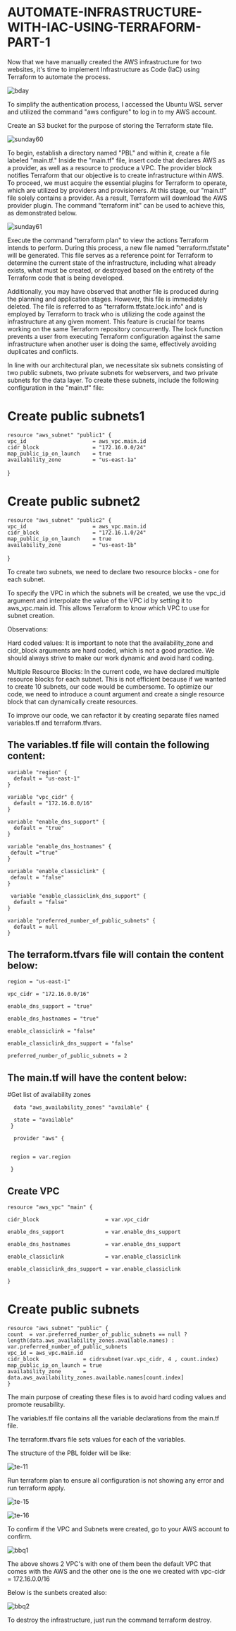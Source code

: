 # AUTOMATE-INFRASTRUCTURE-WITH-IAC-USING-TERRAFORM-PART-1

Now that we have manually created the AWS infrastructure for two websites, it's time to implement Infrastructure as Code (IaC) using Terraform to automate the process.

![bday](https://user-images.githubusercontent.com/94229949/230887934-55a45f8a-b988-4ce2-a09e-4c1314885b43.png)


To simplify the authentication process, I accessed the Ubuntu WSL server and utilized the command "aws configure" to log in to my AWS account.

Create an S3 bucket for the purpose of storing the Terraform state file.

![sunday60](https://user-images.githubusercontent.com/94229949/230889413-3d485b96-f58e-4047-a443-ee3c85e73482.png)


To begin, establish a directory named "PBL" and within it, create a file labeled "main.tf." Inside the "main.tf" file, insert code that declares AWS as a provider, as well as a resource to produce a VPC. The provider block notifies Terraform that our objective is to create infrastructure within AWS. To proceed, we must acquire the essential plugins for Terraform to operate, which are utilized by providers and provisioners. At this stage, our "main.tf" file solely contains a provider. As a result, Terraform will download the AWS provider plugin. The command "terraform init" can be used to achieve this, as demonstrated below.


![sunday61](https://user-images.githubusercontent.com/94229949/230896454-dee78c8b-1f2b-4e02-ad24-ece5c572c715.png)


Execute the command "terraform plan" to view the actions Terraform intends to perform. During this process, a new file named "terraform.tfstate" will be generated. This file serves as a reference point for Terraform to determine the current state of the infrastructure, including what already exists, what must be created, or destroyed based on the entirety of the Terraform code that is being developed.

Additionally, you may have observed that another file is produced during the planning and application stages. However, this file is immediately deleted. The file is referred to as "terraform.tfstate.lock.info" and is employed by Terraform to track who is utilizing the code against the infrastructure at any given moment. This feature is crucial for teams working on the same Terraform repository concurrently. The lock function prevents a user from executing Terraform configuration against the same infrastructure when another user is doing the same, effectively avoiding duplicates and conflicts.

In line with our architectural plan, we necessitate six subnets consisting of two public subnets, two private subnets for webservers, and two private subnets for the data layer. To create these subnets, include the following configuration in the "main.tf" file:


# Create public subnets1
    resource "aws_subnet" "public1" {
    vpc_id                     = aws_vpc.main.id
    cidr_block                 = "172.16.0.0/24"
    map_public_ip_on_launch    = true
    availability_zone          = "us-east-1a"

}

# Create public subnet2
    resource "aws_subnet" "public2" {
    vpc_id                     = aws_vpc.main.id
    cidr_block                 = "172.16.1.0/24"
    map_public_ip_on_launch    = true
    availability_zone          = "us-east-1b"
}


To create two subnets, we need to declare two resource blocks - one for each subnet.

To specify the VPC in which the subnets will be created, we use the vpc_id argument and interpolate the value of the VPC id by setting it to aws_vpc.main.id. This allows Terraform to know which VPC to use for subnet creation.

Observations:

Hard coded values: It is important to note that the availability_zone and cidr_block arguments are hard coded, which is not a good practice. We should always strive to make our work dynamic and avoid hard coding.


Multiple Resource Blocks: In the current code, we have declared multiple resource blocks for each subnet. This is not efficient because if we wanted to create 10 subnets, our code would be cumbersome. To optimize our code, we need to introduce a count argument and create a single resource block that can dynamically create resources.


To improve our code, we can refactor it by creating separate files named variables.tf and terraform.tfvars.


## The variables.tf file will contain the following content:

    variable "region" {
      default = "us-east-1"
    }

    variable "vpc_cidr" {
      default = "172.16.0.0/16"
    }

    variable "enable_dns_support" {
      default = "true"
    }

    variable "enable_dns_hostnames" {
     default ="true" 
    }

    variable "enable_classiclink" {
     default = "false"
    }

     variable "enable_classiclink_dns_support" {
      default = "false"
    }

    variable "preferred_number_of_public_subnets" {
      default = null
    }

## The terraform.tfvars file will contain the content below:


    region = "us-east-1"

    vpc_cidr = "172.16.0.0/16" 

    enable_dns_support = "true" 

    enable_dns_hostnames = "true"  

    enable_classiclink = "false" 

    enable_classiclink_dns_support = "false" 

    preferred_number_of_public_subnets = 2


## The main.tf will have the content below:


 #Get list of availability zones
  
      data "aws_availability_zones" "available" {
      
      state = "available"
     }

      provider "aws" {
  
   
     region = var.region
 
     }

## Create VPC

    resource "aws_vpc" "main" {
  
    cidr_block                     = var.vpc_cidr
  
    enable_dns_support             = var.enable_dns_support
  
    enable_dns_hostnames           = var.enable_dns_support
  
    enable_classiclink             = var.enable_classiclink
  
    enable_classiclink_dns_support = var.enable_classiclink
  
    }

# Create public subnets
    resource "aws_subnet" "public" {
    count  = var.preferred_number_of_public_subnets == null ? length(data.aws_availability_zones.available.names) : var.preferred_number_of_public_subnets   
    vpc_id = aws_vpc.main.id
    cidr_block              = cidrsubnet(var.vpc_cidr, 4 , count.index)
    map_public_ip_on_launch = true
    availability_zone       = data.aws_availability_zones.available.names[count.index]
    }


The main purpose of creating these files is to avoid hard coding values and promote reusability.

The variables.tf file contains all the variable declarations from the main.tf file.

The terraform.tfvars file sets values for each of the variables.

The structure of the PBL folder will be like:


![te-11](https://user-images.githubusercontent.com/94229949/231288127-477699c2-5542-4f08-8703-3d7a5ade7c14.png)


Run terraform plan to ensure all configuration is not showing any error and run terraform apply.



![te-15](https://user-images.githubusercontent.com/94229949/231288297-514b7163-89b5-4948-98a8-82cc13c66409.png)


![te-16](https://user-images.githubusercontent.com/94229949/231288332-5e4c64f5-612a-47a6-9c4e-994f0b9e3008.png)


To confirm if the VPC and Subnets were created, go to your AWS account to confirm.


![bbq1](https://user-images.githubusercontent.com/94229949/231289805-3a562453-d265-4d7a-895f-30a3209bdb6d.png)

The above shows 2 VPC's with one of them been the default VPC that comes with the AWS and the other one is the one we created with vpc-cidr = 172.16.0.0/16

Below is the sunbets created also:


![bbq2](https://user-images.githubusercontent.com/94229949/231289968-ff4c0302-254d-4e18-b3c1-6d88e7f2a483.png)


To destroy the infrastructure, just run the command terraform destroy.
